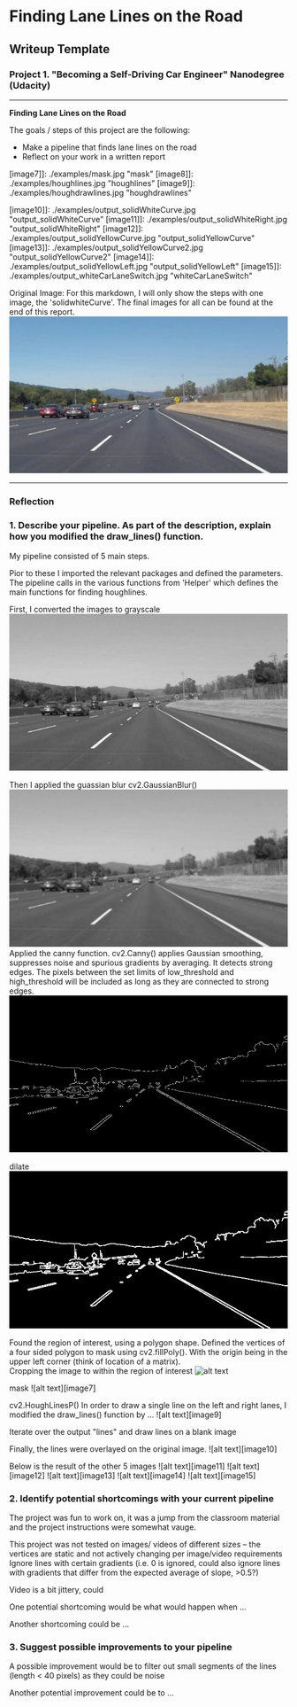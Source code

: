 # **Finding Lane Lines on the Road** 

## Writeup Template
### Project 1. "Becoming a Self-Driving Car Engineer" Nanodegree (Udacity)


---

**Finding Lane Lines on the Road**

The goals / steps of this project are the following:
* Make a pipeline that finds lane lines on the road
* Reflect on your work in a written report


[//]: # (Image References)
[image1]: ./examples/solidWhiteCurve.jpg "solidWhiteCurve"
[image2]: ./examples/grey.jpg "grey"
[image3]: ./examples/blur.jpg "blur"
[image4]: ./examples/canny.jpg "canny"
[image5]: ./examples/dilate.jpg "dilate"
[image6]: ./examples/region.jpg "region"
[image7]]: ./examples/mask.jpg "mask"
[image8]]: ./examples/houghlines.jpg "houghlines"
[image9]]: ./examples/houghdrawlines.jpg "houghdrawlines"

[image10]]: ./examples/output_solidWhiteCurve.jpg "output_solidWhiteCurve"
[image11]]: ./examples/output_solidWhiteRight.jpg "output_solidWhiteRight"
[image12]]: ./examples/output_solidYellowCurve.jpg "output_solidYellowCurve"
[image13]]: ./examples/output_solidYellowCurve2.jpg "output_solidYellowCurve2"
[image14]]: ./examples/output_solidYellowLeft.jpg "output_solidYellowLeft"
[image15]]: ./examples/output_whiteCarLaneSwitch.jpg "whiteCarLaneSwitch"


Original Image:
For this markdown, I will only show the steps with one image, the 'solidwhiteCurve'. The final images for all can be found at the end of this report.
![alt_text][image1]


---

### Reflection

### 1. Describe your pipeline. As part of the description, explain how you modified the draw_lines() function.

My pipeline consisted of 5 main steps. 

Pior to these I imported the relevant packages and defined the parameters. The pipeline calls in the various functions from 'Helper' which defines the main functions for finding houghlines. 

First, I converted the images to grayscale
![alt text][image2]


Then I applied the guassian blur cv2.GaussianBlur()
![alt text][image3]
Applied the canny function. cv2.Canny() applies Gaussian smoothing, suppresses noise and spurious gradients by averaging. It detects strong edges. 
The pixels between the set limits of low_threshold and high_threshold will be included as long as they are connected to strong edges. 
![alt text][image4]

dilate
![alt text][image5]

Found the region of interest, using a polygon shape. Defined the vertices of a four sided polygon to mask using cv2.fillPoly(). With the origin being in the upper left corner (think of location of a matrix).    
Cropping the image to within the region of interest
![alt text][image6]

mask
![alt text][image7]


cv2.HoughLinesP()
In order to draw a single line on the left and right lanes, I modified the draw_lines() function by ...
![alt text][image9]

Iterate over the output "lines" and draw lines on a blank image

Finally, the lines were overlayed on the original image. 
![alt text][image10]

Below is the result of the other 5 images
![alt text][image11]
![alt text][image12]
![alt text][image13]
![alt text][image14]
![alt text][image15]

### 2. Identify potential shortcomings with your current pipeline

The project was fun to work on, it was a jump from the classroom material and the project instructions were somewhat vauge. 

This project was not tested on images/ videos of different sizes – the vertices are static and not actively changing per image/video requirements
Ignore lines with certain gradients (i.e. 0 is ignored, could also ignore lines with gradients that differ from the expected average of slope, >0.5?)


Video is a bit jittery, could

One potential shortcoming would be what would happen when ... 

Another shortcoming could be ...


### 3. Suggest possible improvements to your pipeline

A possible improvement would be to filter out small segments of the lines (length < 40 pixels) as they could be noise

Another potential improvement could be to ...
